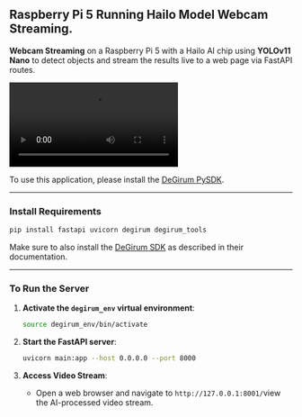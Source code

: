 ## Raspberry Pi 5 Running Hailo Model Webcam Streaming.


**Webcam Streaming** on a Raspberry Pi 5 with a Hailo AI chip using **YOLOv11 Nano** to detect objects and stream the results live to a web page via FastAPI routes.

<video controls src="../Ressources/phone_video.mp4" title="Webcam Streaming with a Hailo AI chip"></video>

To use this application, please install the [DeGirum PySDK](https://github.com/DeGirum/hailo_examples/blob/main/README.md).

---

### Install Requirements

```bash
pip install fastapi uvicorn degirum degirum_tools
```

Make sure to also install the [DeGirum SDK](https://github.com/DeGirum/hailo_examples) as described in their documentation.

---

### To Run the Server

1. **Activate the ``degirum_env`` virtual environment**:

   ```bash
   source degirum_env/bin/activate
   ```

2. **Start the FastAPI server**:

   ```bash
   uvicorn main:app --host 0.0.0.0 --port 8000
   ```

3. **Access Video Stream**:
   - Open a web browser and navigate to `http://127.0.0.1:8001/`view the AI-processed video stream.
